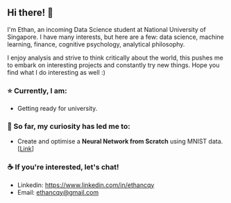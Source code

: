 ## Hi there! 👋
I'm Ethan, an incoming Data Science student at National University of Singapore. I have many interests, but here are a few: data science, machine learning, finance, cognitive psychology, analytical philosophy. 

I enjoy analysis and strive to think critically about the world, this pushes me to embark on interesting projects and constantly try new things. Hope you find what I do interesting as well :)

### ⭐ Currently, I am:
* Getting ready for university.

### 🚀 So far, my curiosity has led me to:
* Create and optimise a **Neural Network from Scratch** using MNIST data. [[Link](https://github.com/ethancqy/portfolio/tree/main/Neural%20Network%20from%20Scratch%20(MNIST))]

### ☕ If you're interested, let's chat!
* Linkedin: https://www.linkedin.com/in/ethancqy
* Email: ethancqy@gmail.com
